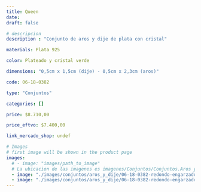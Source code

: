 ```yaml
---
title: Queen
date: 
draft: false

# descripcion
description : "Conjunto de aros y dije de plata con cristal"

materials: Plata 925

color: Plateado y cristal verde

dimensions: "0,5cm x 1,5cm (dije) - 0,5cm x 2,3cm (aros)"

code: 06-18-0382

type: "Conjuntos"

categories: []

price: $8.710,00

price_eftvo: $7.400,00

link_mercado_shop: undef

# Images
# first image will be shown in the product page
images:
  # - image: "images/path_to_image"
  # La ubicacion de las imagenes es imagenes/Conjuntos/Conjuntos.Aros y Dije/06-18-0382-queen
  - image: "./images/conjuntos/aros_y_dije/06-18-0382-redondo-engarzado-cristal-verde_a.JPG"
  - image: "./images/conjuntos/aros_y_dije/06-18-0382-redondo-engarzado-cristal-verde_b.JPG"
---
```


